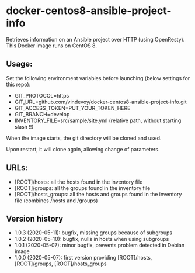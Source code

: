 # docker-centos8-ansible-project-info

Retrieves information on an Ansible project over HTTP (using OpenResty).  This Docker image runs on CentOS 8.

## Usage:

Set the following environment variables before launching (below settings for this repo):

- GIT_PROTOCOL=https
- GIT_URL=github.com/vindevoy/docker-centos8-ansible-project-info.git  
- GIT_ACCESS_TOKEN=PUT_YOUR_TOKEN_HERE
- GIT_BRANCH=develop
- INVENTORY_FILE=src/sample/site.yml  (relative path, without starting slash !!)

When the image starts, the git directory will be cloned and used.  

Upon restart, it will clone again, allowing change of parameters.

## URLs:

- [ROOT]/hosts: all the hosts found in the inventory file
- [ROOT]/groups: all the groups found in the inventory file
- [ROOT]/hosts_groups: all the hosts and groups found in the inventory file (combines /hosts and /groups)


## Version history

- 1.0.3 (2020-05-11): bugfix, missing groups because of subgroups
- 1.0.2 (2020-05-10): bugfix, nulls in hosts when using subgroups
- 1.0.1 (2020-05-07): minor bugfix, prevents problem detected in Debian image
- 1.0.0 (2020-05-07): first version providing [ROOT]/hosts, [ROOT]/groups, [ROOT]/hosts_groups
